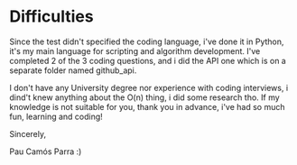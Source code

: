 # Difficulties
Since the test didn't specified the coding language, i've done it in Python, it's my main language for scripting and algorithm development.
I've completed 2 of the 3 coding questions, and i did the API one which is on a separate folder named github_api.

I don't have any University degree nor experience with coding interviews, i dind't knew anything about the O(n) thing, i did some research tho.
If my knowledge is not suitable for you, thank you in advance, i've had so much fun, learning and coding!

Sincerely,

Pau Camós Parra :)
